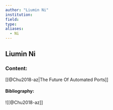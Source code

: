 ```yaml
---
author: "Liumin Ni"
institution:
field:
type:
aliases:
  - Ni
---
```


## Liumin Ni

### Content:
[[@Chu2018-az|The Future Of Automated Ports]]

#### Bibliography:

![[@Chu2018-az]]